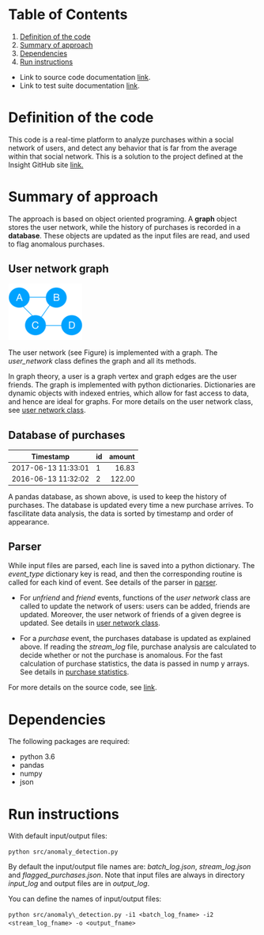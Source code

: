 # Table of Contents
1. [Definition of the code](README.md#definition-code)
2. [Summary of approach](README.md#summary-approach)
3. [Dependencies](README.md#dependencies)
4. [Run instructions](README.md#run-instructions)

* Link to source code documentation [link](http://htmlpreview.github.com/?https://github.com/trangel/Data-Science/blob/master/tracking-purchases/src/doc.html).
* Link to test suite documentation [link](http://htmlpreview.github.com/?https://github.com/trangel/Data-Science/blob/master/tracking-purchases/insight_testsuite/doc.html).

# Definition of the code

This code is a real-time platform to analyze purchases within a social network of users, and detect any behavior that is far from the average within that social network.
This is a solution to the project defined at the Insight GitHub site [link.](https://github.com/InsightDataScience/anomaly_detection/blob/master/README.md)

# Summary of approach

The approach is based on object oriented programing.
A **graph** object stores the user network, while the history of purchases is recorded in a **database**. 
These objects are updated as the input files are read, and used to flag anomalous purchases.

## User network graph
<img src="./images/graph.png" width="150">

The user network (see Figure) is implemented with a graph.
The *user_network* class defines the graph and all its methods.

In graph theory, a user is a graph vertex and graph edges are the user friends.
The graph is implemented with python dictionaries.
Dictionaries are dynamic objects with indexed entries, which allow for fast access to data, and hence are ideal for graphs.
For more details on the user network class, see 
[user network class](http://htmlpreview.github.com/?https://github.com/trangel/Data-Science/blob/master/tracking-purchases/src/user_network.html).

## Database of purchases

| Timestamp            | id | amount |
| -------------------- |:---| ------:|
| 2017-06-13 11:33:01  | 1  | 16.83  |
| 2016-06-13 11:32:02  | 2  | 122.00 |


A pandas database, as shown above, is used to keep the history of purchases.
The database is updated every time a new purchase arrives.
To fascilitate data analysis, the data is sorted by timestamp and order of appearance.

## Parser

While input files are parsed, each line is saved into a python dictionary.
The *event_type* dictionary key is read, and then the corresponding routine is called for each kind of event.
See details of the parser in [parser](http://htmlpreview.github.com/?https://github.com/trangel/Data-Science/blob/master/tracking-purchases/src/parser.html).


* For *unfriend* and *friend* events, functions of the *user network* class are called to update the network of users: users can be added, friends are updated. Moreover, the user network of friends of a given degree is updated.
See details in
[user network class](http://htmlpreview.github.com/?https://github.com/trangel/Data-Science/blob/master/tracking-purchases/src/user_network.html).

* For a *purchase* event, the purchases database is updated as explained above.
If reading the *stream_log* file, purchase analysis are calculated to decide whether or not the purchase is anomalous.
For the fast calculation of purchase statistics, the data is passed in nump y arrays. 
See details in
[purchase statistics](http://htmlpreview.github.com/?https://github.com/trangel/Data-Science/blob/master/tracking-purchases/src/purchase_statistics.html).

For more details on the source code, see [link](http://htmlpreview.github.com/?https://github.com/trangel/Data-Science/blob/master/tracking-purchases/src/doc.html).

# Dependencies

The following packages are required:


* python 3.6
* pandas
* numpy
* json

# Run instructions

With default input/output files:

`python src/anomaly_detection.py` 

By default the input/output file names are: *batch\_log.json*, *stream\_log.json* and *flagged\_purchases.json*.
Note that input files are always in directory *input\_log* and output files are in *output\_log*.

You can define the names of input/output files:

`python src/anomaly\_detection.py -i1 <batch_log_fname> -i2 <stream_log_fname> -o <output_fname>`

